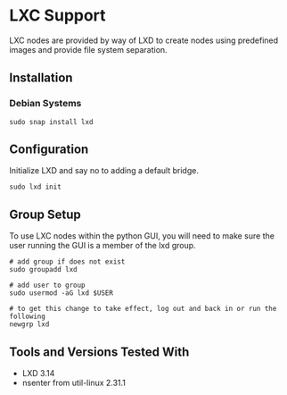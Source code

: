 # LXC Support

LXC nodes are provided by way of LXD to create nodes using predefined
images and provide file system separation.

## Installation

### Debian Systems

```shell
sudo snap install lxd
```

## Configuration

Initialize LXD and say no to adding a default bridge.

```shell
sudo lxd init
```

## Group Setup

To use LXC nodes within the python GUI, you will need to make sure the user running the GUI is a member of the
lxd group.

```shell
# add group if does not exist
sudo groupadd lxd

# add user to group
sudo usermod -aG lxd $USER

# to get this change to take effect, log out and back in or run the following
newgrp lxd
```

## Tools and Versions Tested With

* LXD 3.14
* nsenter from util-linux 2.31.1
